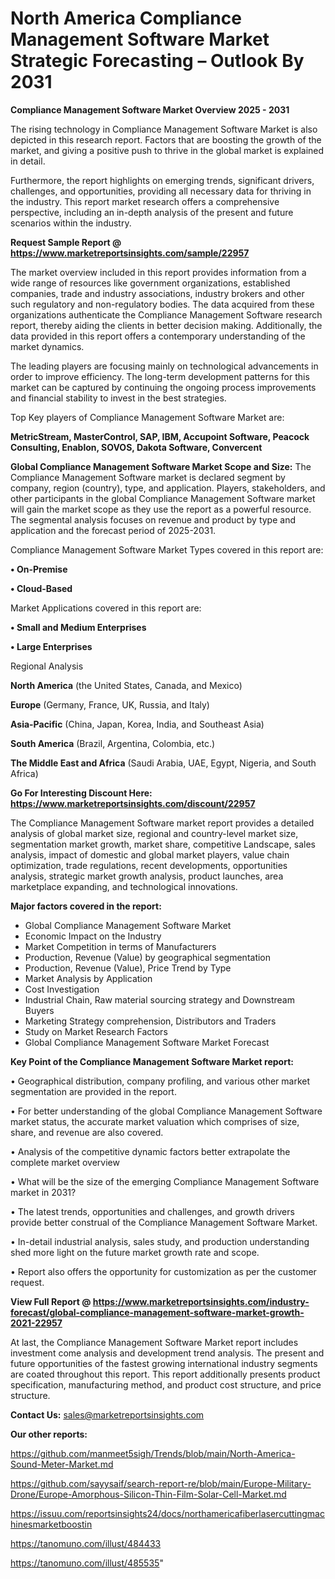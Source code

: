 # North America Compliance Management Software Market Strategic Forecasting – Outlook By 2031

<Strong> Compliance Management Software Market Overview 2025 - 2031</strong>

The rising technology in Compliance Management Software Market is also depicted in this research report. Factors that are boosting the growth of the market, and giving a positive push to thrive in the global market is explained in detail.

Furthermore, the report highlights on emerging trends, significant drivers, challenges, and opportunities, providing all necessary data for thriving in the industry. This report market research offers a comprehensive perspective, including an in-depth analysis of the present and future scenarios within the industry.

<strong>Request Sample Report @ <a href=https://www.marketreportsinsights.com/sample/22957>https://www.marketreportsinsights.com/sample/22957</a></strong>

The market overview included in this report provides information from a wide range of resources like government organizations, established companies, trade and industry associations, industry brokers and other such regulatory and non-regulatory bodies. The data acquired from these organizations authenticate the Compliance Management Software research report, thereby aiding the clients in better decision making. Additionally, the data provided in this report offers a contemporary understanding of the market dynamics.

The leading players are focusing mainly on technological advancements in order to improve efficiency. The long-term development patterns for this market can be captured by continuing the ongoing process improvements and financial stability to invest in the best strategies.

Top Key players of Compliance Management Software Market are:

<strong>MetricStream, MasterControl, SAP, IBM, Accupoint Software, Peacock Consulting, Enablon, SOVOS, Dakota Software, Convercent</strong>

<strong><b>Global Compliance Management Software Market Scope and Size:</b></strong>
The Compliance Management Software market is declared segment by company, region (country), type, and application. Players, stakeholders, and other participants in the global Compliance Management Software market will gain the market scope as they use the report as a powerful resource. The segmental analysis focuses on revenue and product by type and application and the forecast period of 2025-2031.

Compliance Management Software Market Types covered in this report are:

<strong>• On-Premise

• Cloud-Based</strong>

Market Applications covered in this report are:

<strong>• Small and Medium Enterprises

• Large Enterprises</strong> 

Regional Analysis

<strong>North America</strong> (the United States, Canada, and Mexico)

<strong>Europe</strong> (Germany, France, UK, Russia, and Italy)

<strong>Asia-Pacific</strong> (China, Japan, Korea, India, and Southeast Asia)

<strong>South America</strong> (Brazil, Argentina, Colombia, etc.)

<strong>The Middle East and Africa</strong> (Saudi Arabia, UAE, Egypt, Nigeria, and South Africa)

<strong>Go For Interesting Discount Here: <a href=https://www.marketreportsinsights.com/discount/22957>https://www.marketreportsinsights.com/discount/22957</a></strong>

The Compliance Management Software market report provides a detailed analysis of global market size, regional and country-level market size, segmentation market growth, market share, competitive Landscape, sales analysis, impact of domestic and global market players, value chain optimization, trade regulations, recent developments, opportunities analysis, strategic market growth analysis, product launches, area marketplace expanding, and technological innovations.

<strong><b>Major factors covered in the report:</b></strong>
<ul>
  <li>Global Compliance Management Software Market </li>
  <li>Economic Impact on the Industry</li>
  <li>Market Competition in terms of Manufacturers</li>
  <li>Production, Revenue (Value) by geographical segmentation</li>
  <li>Production, Revenue (Value), Price Trend by Type</li>
  <li>Market Analysis by Application</li>
  <li>Cost Investigation</li>
  <li>Industrial Chain, Raw material sourcing strategy and Downstream Buyers</li>
  <li>Marketing Strategy comprehension, Distributors and Traders</li>
  <li>Study on Market Research Factors</li>
  <li>Global Compliance Management Software Market Forecast</li>
</ul>

<strong><b>Key Point of the Compliance Management Software Market report:</b></strong>

• Geographical distribution, company profiling, and various other market segmentation are provided in the report.

• For better understanding of the global Compliance Management Software market status, the accurate market valuation which comprises of size, share, and revenue are also covered.

• Analysis of the competitive dynamic factors better extrapolate the complete market overview

• What will be the size of the emerging Compliance Management Software market in 2031?

• The latest trends, opportunities and challenges, and growth drivers provide better construal of the Compliance Management Software Market.

• In-detail industrial analysis, sales study, and production understanding shed more light on the future market growth rate and scope.

• Report also offers the opportunity for customization as per the customer request.

<strong><b>View Full Report @ <a href=https://www.marketreportsinsights.com/industry-forecast/global-compliance-management-software-market-growth-2021-22957>https://www.marketreportsinsights.com/industry-forecast/global-compliance-management-software-market-growth-2021-22957</a></b></strong>


At last, the Compliance Management Software Market report includes investment come analysis and development trend analysis. The present and future opportunities of the fastest growing international industry segments are coated throughout this report. This report additionally presents product specification, manufacturing method, and product cost structure, and price structure.

<strong>Contact Us:</strong>
sales@marketreportsinsights.com

<strong>Our other reports:</strong>

<a href=https://github.com/manmeet5sigh/Trends/blob/main/North-America-Sound-Meter-Market.md>https://github.com/manmeet5sigh/Trends/blob/main/North-America-Sound-Meter-Market.md</a>

<a href=https://github.com/sayysaif/search-report-re/blob/main/Europe-Military-Drone/Europe-Amorphous-Silicon-Thin-Film-Solar-Cell-Market.md>https://github.com/sayysaif/search-report-re/blob/main/Europe-Military-Drone/Europe-Amorphous-Silicon-Thin-Film-Solar-Cell-Market.md</a>

<a href=https://issuu.com/reportsinsights24/docs/northamericafiberlasercuttingmachinesmarketboostin>https://issuu.com/reportsinsights24/docs/northamericafiberlasercuttingmachinesmarketboostin</a>

<a href=https://tanomuno.com/illust/484433>https://tanomuno.com/illust/484433</a>

<a href=https://tanomuno.com/illust/485535>https://tanomuno.com/illust/485535</a>"

